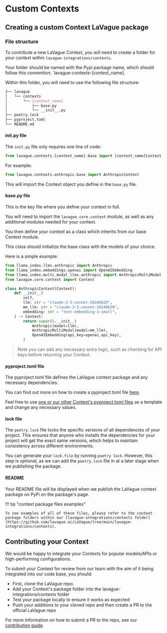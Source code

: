 
# Custom Contexts

## Creating a custom Context LaVague package

### File structure

To contribute a new LaVague Context, you will need to create a folder for your context within `lavague-integrations/contexts`.

Your folder should be named with the Pypi package name, which should follow this convention: `lavague-contexts-[context_name].

Within this folder, you will need to use the following file structure:

```bash
├── lavague
│   └── contexts
│       └── [context_name]
│           ├── base.py
│           └── __init__.py
├── poetry.lock
├── pyproject.toml
└── README.md
```

#### init.py file

The `init.py` file only requires one line of code:

```py
from lavague.contexts.[context_name].base import [context_name]Context
```

For example:

```py
from lavague.contexts.anthropic.base import AnthropicContext
```

This will import the Context object you define in the `base.py` file.

#### base.py file

This is the key file where you define your context in full.

You will need to import the `lavague.core.context` module, as well as any additional modules needed for your context.

You then define your context as a class which inherits from our base Context module.

This class should initialize the base class with the models of your choice.

Here is a simple example:

```python
from llama_index.llms.anthropic import Anthropic
from llama_index.embeddings.openai import OpenAIEmbedding
from llama_index.multi_modal_llms.anthropic import AnthropicMultiModal
from lavague.core.context import Context

class AnthropicContext(Context):
    def __init__(
        self,
        llm: str = "claude-3-5-sonnet-20240620",
        mm_llm: str = "claude-3-5-sonnet-20240620",
        embedding: str = "text-embedding-3-small",
    ) -> Context:
        return super().__init__(
            Anthropic(model=llm),
            AnthropicMultiModal(model=mm_llm),
            OpenAIEmbedding(api_key=openai_api_key),
        )
```

> Note you can add any necessary extra logic, such as checking for API keys before returning your Context.

#### pyproject.toml file

The pyproject.toml file defines the LaVague context package and any necessary dependencies.

You can find out more on how to create a pyproject.toml file [here](https://packaging.python.org/en/latest/guides/writing-pyproject-toml/).

Feel free to use [one or our other Context's pyproject.toml files](https://github.com/lavague-ai/LaVague/blob/main/lavague-integrations/contexts/lavague-contexts-anthropic/pyproject.toml) as a template and change any necessary values.

#### lock file

The `poetry.lock` file locks the specific versions of all dependencies of your project. This ensures that anyone who installs the dependencies for your project will get the exact same versions, which helps to maintain consistency across different environments.

You can generate your `lock.file` by running `poetry lock`. However, this step is optional, as we can add the `poetry.lock` file in at a later stage when we publishing the package. 

#### README

Your README file will be displayed when we publish the LaVague context package on PyPi on the package's page. 

!!! tip "context package files examples"

    To see examples of all of these files, please refer to the context package folders within our [lavague-integrations/contexts folder](https://github.com/lavague-ai/LaVague/tree/main/lavague-integrations/contexts).

## Contributing your Context

We would be happy to integrate your Contexts for popular models/APIs or high-performing configurations.

To submit your Context for review from our team with the aim of it being integrated into our code base, you should:

- First, clone the LaVague repo.
- Add your Context's package folder into the lavague-integrations/contexts folder
- Test your package locally to ensure it works as expected
- Push your additions to your cloned repo and then create a PR to the official LaVague repo

For more information on how to submit a PR to the repo, see our [contribution guide](https://docs.lavague.ai/en/latest/docs/contributing/general/).
